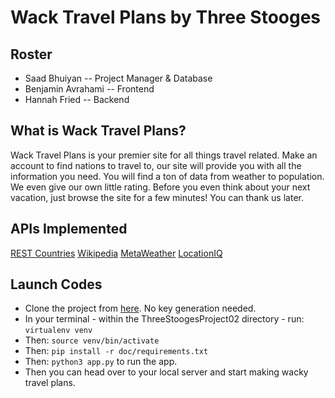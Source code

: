 # Wack Travel Plans by Three Stooges

## Roster
* Saad Bhuiyan -- Project Manager & Database
* Benjamin Avrahami -- Frontend
* Hannah Fried -- Backend

## What is Wack Travel Plans?
Wack Travel Plans is your premier site for all things travel related. 
Make an account to find nations to travel to, our site will provide you with all the information you need.
You will find a ton of data from weather to population.
We even give our own little rating.
Before you even think about your next vacation, just browse the site for a few minutes! 
You can thank us later.

## APIs Implemented
[REST Countries](https://github.com/saadbhuiyan0/ThreeStoogesProject02/doc/411_restcountries.pdf)
[Wikipedia](https://github.com/saadbhuiyan0/ThreeStoogesProject02/doc/411_wikipedia.pdf)
[MetaWeather](https://github.com/saadbhuiyan0/ThreeStoogesProject02/doc/411_metaweather.pdf)
[LocationIQ](https://github.com/saadbhuiyan0/ThreeStoogesProject02/doc/411_locationiq.pdf)

## Launch Codes
- Clone the project from [here](https://github.com/saadbhuiyan0/ThreeStoogesProject02). No key generation needed.
- In your terminal - within the ThreeStoogesProject02 directory - run: `virtualenv venv`
- Then: `source venv/bin/activate`
- Then: `pip install -r doc/requirements.txt`
- Then: `python3 app.py` to run the app.
- Then you can head over to your local server and start making wacky travel plans.
